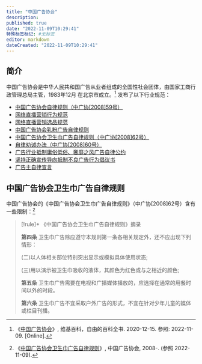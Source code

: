 ```yaml
---
title: "中国广告协会"
description:
published: true
date: "2022-11-09T10:29:41"
特殊标签标记: #无标签
editor: markdown
dateCreated: "2022-11-09T10:29:41"
---
```


## 简介

中国广告协会是中华人民共和国广告从业者组成的全国性社会团体，由国家工商行政管理总局主管，1983年12月 在北京市成立。[^wiki] 发布了以下行业规范：

[^wiki]: 《[中国广告协会](https://zh.wikipedia.org/wiki/中国广告协会)》, 维基百科，自由的百科全书. 2020-12-15. 参照: 2022-11-09. [Online].

+   [中国广告协会自律规则（中广协[2008]59号）](https://web.archive.org/web/20220815101144/http://www.china-caa.org/cnaa/showinfo/zlgz1)
+   [网络直播营销行为规范](https://web.archive.org/web/20221109023814/http://www.china-caa.org/cnaa/showinfo/zlgz9)
+   [网络直播营销选品规范](https://web.archive.org/web/20220614215529/http://www.china-caa.org/cnaa/showinfo/zlgz10)
+   [中国广告协会乳粉广告自律规则](https://web.archive.org/web/20211206013752/https://www.china-caa.org/cnaa/showinfo/zlgz2)
+   [中国广告协会卫生巾广告自律规则（中广协[2008]62号）](https://web.archive.org/web/20220419200654/http://www.china-caa.org/cnaa/showinfo/zlgz3)
+   [自律劝诫办法（中广协[2008]60号）](https://web.archive.org/web/20211206033813/https://www.china-caa.org/cnaa/showinfo/zlgz5)
+   [广告行业抵制庸俗低俗、奢靡之风广告自律公约](https://web.archive.org/web/20220419214850/http://www.china-caa.org/cnaa/showinfo/zlgz6)
+   [坚持正确宣传导向抵制不良广告行为倡议书](https://web.archive.org/web/20211206014240/https://www.china-caa.org/cnaa/showinfo/zlgz7)
+   [广告主自律宣言](https://web.archive.org/web/20211206031509/https://www.china-caa.org/cnaa/showinfo/zlgz8)

## 中国广告协会卫生巾广告自律规则

中国广告协会的《中国广告协会卫生巾广告自律规则》（中广协[2008]62号）含有一些限制：[^zlgz3]

[^zlgz3]: 《[中国广告协会卫生巾广告自律规则](https://web.archive.org/web/20220419200654/http://www.china-caa.org/cnaa/showinfo/zlgz3)》, 中国广告协会, 2008-. (参照 2022-11-09).

> [!rule]+ 《中国广告协会卫生巾广告自律规则》摘录
>
> **第四条** 卫生巾广告除应遵守本规则第一条各相关规定外，还不应出现下列情形：
>
> (二)以人体相关部位特别突出显示或模拟具体使用状态;
>
> (三)用以演示被卫生巾吸收的液体，其颜色为红色或与之相近的颜色;
>
> **第五条** 卫生巾广告需要在电视和广播媒体播放的，应选择在通常的用餐时间以外的时段。
>
> **第六条** 卫生巾广告不宜采取户外广告的形式，不宜在针对少年儿童的媒体或栏目刊播。
